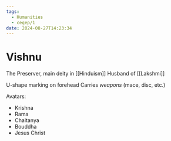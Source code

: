 ```yaml
---
tags:
  - Humanities
  - cegep/1
date: 2024-08-27T14:23:34
---
```


# Vishnu

The Preserver, main deity in [[Hinduism]]
Husband of [[Lakshmi]]

U-shape marking on forehead
Carries *weapons* (mace, disc, etc.)

Avatars:

- Krishna
- Rama
- Chaitanya
- Bouddha
- Jesus Christ
